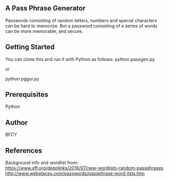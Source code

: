 

## A Pass Phrase Generator
Passwords consisting of random letters, numbers and special characters can be hard to memorize. But a password consisting of a series of words can be more memorable, and secure. 

## Getting Started
You can clone this and run it with Python as follows:
python passgen.py

or

python pggui.py 



## Prerequisites
Python

## Author
BFCY

## References
Background info and wordlist from:
https://www.eff.org/deeplinks/2016/07/new-wordlists-random-passphrases
http://www.webplaces.com/passwords/passphrase-word-lists.htm
